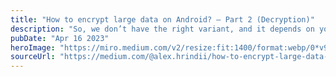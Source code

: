```yaml
---
title: "How to encrypt large data on Android? — Part 2 (Decryption)"
description: "So, we don’t have the right variant, and it depends on your requirements. It can be server-side, your local client, or just manual decryption using libraries like OpenSSL, etc., depending on how you choose to pass encrypted data. First of all, your side must have the private key for RSA, with help of we encrypted with your AES key in the previous article."
pubDate: "Apr 16 2023"
heroImage: "https://miro.medium.com/v2/resize:fit:1400/format:webp/0*v9ssgg19-Yb7cXl5.jpg"
sourceUrl: "https://medium.com/@alex.hrindii/how-to-encrypt-large-data-on-android-part-2-decryption-e57b79820d2b"
---
```


